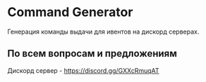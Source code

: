 # Command Generator

Генерация команды выдачи для ивентов на дискорд серверах.

## По всем вопросам и предложениям

Дискорд сервер - https://discord.gg/GXXcRmuqAT
